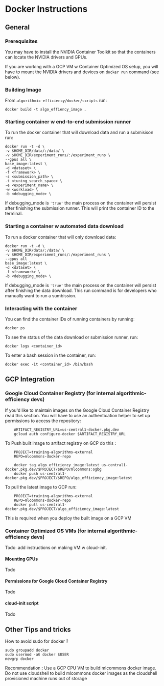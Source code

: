 # Docker Instructions

## General 

### Prerequisites
You may have to install the NVIDIA Container Toolkit so that the containers can locate the NVIDIA drivers and GPUs.

If you are working with a GCP VM w Container Optimized OS setup, you will have to mount the NVIDIA drivers and devices on 
`docker run` command (see below).

### Building Image

From `algorithmic-efficiency/docker/scripts` run:
```
docker build -t algo_effiency_image .
```

### Starting container w end-to-end submission runner
To run the docker container that will download data and run a submisison run:
```
docker run -t -d \
-v $HOME_DIR/data/:/data/ \
-v $HOME_DIR/experiment_runs/:/experiment_runs \
--gpus all \
base_image:latest \
-d <dataset> \
-f <framework> \
-s <submission_path> \
-t <tuning_search_space> \
-e <experiment_name> \
-w <workload> \
-b <debugging_mode> \
```
If debugging_mode is `'true'` the main process on the container will persist after finishing the submission runner.
This will print the container ID to the terminal. 

### Starting a container w automated data download
To run a docker container that will only download data:
```
docker run -t -d \
-v $HOME_DIR/data/:/data/ \
-v $HOME_DIR/experiment_runs/:/experiment_runs \
--gpus all
base_image:latest \
-d <dataset> \
-f <framework> \
-b <debugging_mode> \
```
If debugging_mode is `'true'` the main process on the container will persist after finishing the data download.
This run command is for developers who manually want to run a sumbission.

### Interacting with the container
You can find the container IDs of running containers by running:
```
docker ps 
```

To see the status of the data download or submission runner, run: 
```
docker logs <container_id> 
```

To enter a bash session in the container, run:
```
docker exec -it <container_id> /bin/bash
```

## GCP Integration 

### Google Cloud Container Registry (for internal algorithmic-efficiency devs)
If you'd like to maintain images on the Google Cloud Container Registry read this section.
You will have to use an authentication helper to set up permissions to access the repository:
```
    ARTIFACT_REGISTRY_URL=us-central1-docker.pkg.dev
    gcloud auth configure-docker $ARTIFACT_REGISTRY_URL
```

To Push built image to artifact registry on GCP do this : 
```
    PROJECT=training-algorithms-external
    REPO=mlcommons-docker-repo
    
    docker tag algo_efficiency_image:latest us-central1-docker.pkg.dev/$PROJECT/$REPO/mlcommons:ogbg
    docker push us-central1-docker.pkg.dev/$PROJECT/$REPO/algo_efficiency_image:latest
```

To pull the latest image to GCP run:
```
    PROJECT=training-algorithms-external
    REPO=mlcommons-docker-repo
    docker pull us-central1-docker.pkg.dev/$PROJECT/algo_efficiency_image:latest
```
This is required when you deploy the built image on a GCP VM

### Container Optimized OS VMs (for internal algorithmic-efficiency devs)
Todo: add instructions on making VM w cloud-init.
#### Mounting GPUs
Todo

#### Permissions for Google Cloud Container Registry
Todo

#### cloud-init script
Todo

## Other Tips and tricks

How to avoid sudo for docker ?

```
sudo groupadd docker
sudo usermod -aG docker $USER
newgrp docker
```

Recommendation : Use a GCP CPU VM to build mlcommons docker image. Do not use cloudshell to build mlcommons docker images as the cloudshell provisioned machine runs out of storage
